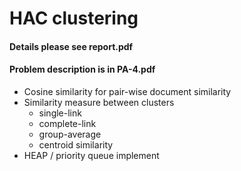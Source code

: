 # HAC clustering
#### Details please see report.pdf
#### Problem description is in PA-4.pdf
* Cosine similarity for pair-wise document similarity
* Similarity measure between clusters 
    * single-link
    * complete-link
    * group-average
    * centroid similarity
* HEAP / priority queue implement
